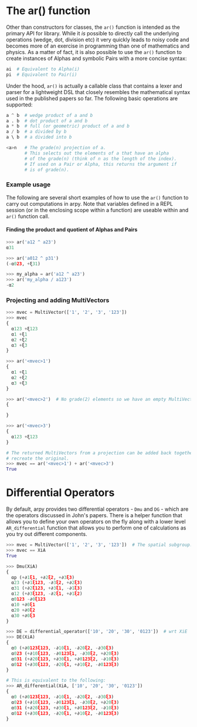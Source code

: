 The ar() function
=================

Other than constructors for classes, the `ar()` function is intended as the
primary API for library. While it _is_ possible to directly call the underlying
operations (wedge, dot, division etc) it very quickly leads to noisy code and
becomes more of an exercise in programming than one of mathematics and physics.
As a matter of fact, it is also possible to use the `ar()` function to create
instances of Alphas and symbolic Pairs with a more concise syntax:

```Python
ai  # Equivalent to Alpha(i)
pi  # Equivalent to Pair(i)
```

Under the hood, `ar()` is actually a callable class that contains a lexer and
parser for a lightweight DSL that closely resembles the mathematical syntax used
in the published papers so far. The following basic operations are supported:

```Python
a ^ b  # wedge product of a and b
a . b  # dot product of a and b
a * b  # full (or geometric) product of a and b
a / b  # a divided by b
a \ b  # a divided into b

<a>n   # The grade(n) projection of a.
       # This selects out the elements of a that have an alpha
       # of the grade(n) (think of n as the length of the index).
       # If used on a Pair or Alpha, this returns the argument if
       # is of grade(n).
```

### Example usage
The following are several short examples of how to use the `ar()` function to
carry out computations in arpy. Note that variables defined in a REPL session
(or in the enclosing scope within a function) are useable within and `ar()`
function call.

#### Finding the product and quotient of Alphas and Pairs
```Python
>>> ar('a12 ^ a23')
α31

>>> ar('a012 ^ p31')
(-α023, +ξ31)

>>> my_alpha = ar('a12 ^ a23')
>>> ar('my_alpha / a123')
-α2
```

### Projecting and adding MultiVectors
```Python
>>> mvec = MultiVector(['1', '2', '3', '123'])
>>> mvec
{
  α123 +ξ123
  α1 +ξ1
  α2 +ξ2
  α3 +ξ3
}

>>> ar('<mvec>1')
{
  α1 +ξ1
  α2 +ξ2
  α3 +ξ3
}

>>> ar('<mvec>2')  # No grade(2) elements so we have an empty MultiVector
{

}

>>> ar('<mvec>3')
{
  α123 +ξ123
}

# The returned MultiVectors from a projection can be added back together to
# recreate the original.
>>> mvec == ar('<mvec>1') + ar('<mvec>3')
True
```


# Differential Operators
By default, arpy provides two differential operators - `Dmu` and `DG` - which
are the operators discussed in John's papers. There is a helper function that
allows you to define your own operators on the fly along with a lower level
`AR_differential` function that allows you to perform one of calculations as you
try out different components.

```Python
>>> mvec = MultiVector(['1', '2', '3', '123'])  # The spatial subgroup: XiA
>>> mvec == XiA
True

>>> Dmu(XiA)
{
  αp (+∂1ξ1, +∂2ξ2, +∂3ξ3)
  α23 (+∂1ξ123, -∂3ξ2, +∂2ξ3)
  α31 (+∂2ξ123, +∂3ξ1, -∂1ξ3)
  α12 (+∂3ξ123, -∂2ξ1, +∂1ξ2)
  α0123 -∂0ξ123
  α10 +∂0ξ1
  α20 +∂0ξ2
  α30 +∂0ξ3
}

>>> DE = differential_operator(['10', '20', '30', '0123'])  # wrt XiE
>>> DE(XiA)
{
  α0 (+∂0123ξ123, -∂10ξ1, -∂20ξ2, -∂30ξ3)
  α023 (+∂10ξ123, -∂0123ξ1, -∂30ξ2, +∂20ξ3)
  α031 (+∂20ξ123, +∂30ξ1, +∂0123ξ2, -∂10ξ3)
  α012 (+∂30ξ123, -∂20ξ1, +∂10ξ2, -∂0123ξ3)
}

# This is equivalent to the following:
>>> AR_differential(XiA, ['10', '20', '30', '0123'])
{
  α0 (+∂0123ξ123, -∂10ξ1, -∂20ξ2, -∂30ξ3)
  α023 (+∂10ξ123, -∂0123ξ1, -∂30ξ2, +∂20ξ3)
  α031 (+∂20ξ123, +∂30ξ1, +∂0123ξ2, -∂10ξ3)
  α012 (+∂30ξ123, -∂20ξ1, +∂10ξ2, -∂0123ξ3)
}
```
